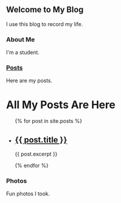 ## Welcome to My Blog

I use this blog to record my life. 

### About Me

I'm a student.

### [Posts](https://xukaykay.github.io/tinyblog/posts.html)

Here are my posts.
# All My Posts Are Here

<ul>
  {% for post in site.posts %}
    <li>
      <h2><a href="{{ post.url }}">{{ post.title }}</a></h2>
      <p>{{ post.excerpt }}</p>
    </li>
  {% endfor %}
</ul>

### Photos

Fun photos I took. 
